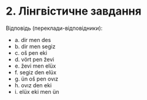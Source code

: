 # 2. Лінгвістичне завдання

Відповідь (переклади-відповідники):

- a. dir men des
- b. dir men segiz
- c. oš pen eki
- d. vört pen ževi
- e. ževi men elüx
- f. segiz den elüx
- g. ün oš pen ovız
- h. ovız den eki
- i. elüx eki men ün
